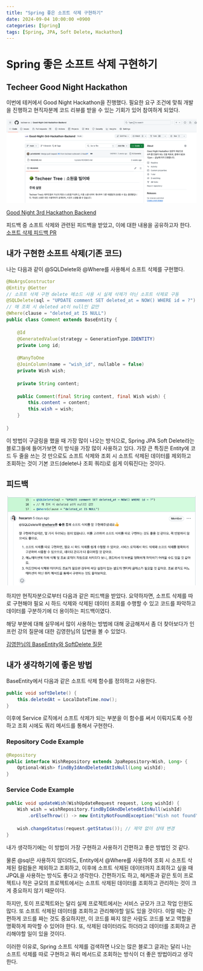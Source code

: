 ```yaml
---
title: "Spring 좋은 소프트 삭제 구현하기"
date: 2024-09-04 10:00:00 +0900
categories: [Spring]
tags: [Spring, JPA, Soft Delete, Hackathon]
---
```


# Spring 좋은 소프트 삭제 구현하기

## Techeer Good Night Hackathon

이번에 테커에서 Good Night Hackathon을 진행했다.
필요한 요구 조건에 맞춰 개발을 진행하고 현직자분께 코드 리뷰를 받을 수 있는 기회가 있어 참여하게 되었다.

![해커톤 개요](/assets/img/posts/2024-09-04-spring-soft-delete/hackathon.png)

[Good Night 3rd Hackathon Backend](https://github.com/techeer-sv/Good-Night-3rd-Hackathon-Backend)

피드백 중 소프트 삭제와 관련된 피드백을 받았고, 이에 대한 내용을 공유하고자 한다.
[소프트 삭제 피드백 PR](https://github.com/techeer-sv/Good-Night-3rd-Hackathon-Backend/pull/10)

## 내가 구현한 소프트 삭제(기존 코드)

나는 다음과 같이 @SQLDelete와 @Where를 사용해서 소프트 삭제를 구현했다.

```java
@NoArgsConstructor
@Entity @Getter
// 소프트 삭제 구현 delete 메소드 사용 시 실제 삭제가 아닌 소프트 삭제로 구동
@SQLDelete(sql = "UPDATE comment SET deleted_at = NOW() WHERE id = ?")
// 매 조회 시 deleted at이 null인 값만
@Where(clause = "deleted_at IS NULL")
public class Comment extends BaseEntity {

    @Id
    @GeneratedValue(strategy = GenerationType.IDENTITY)
    private Long id;

    @ManyToOne
    @JoinColumn(name = "wish_id", nullable = false)
    private Wish wish;

    private String content;

    public Comment(final String content, final Wish wish) {
        this.content = content;
        this.wish = wish;
    }

}
```

이 방법이 구글링을 했을 때 가장 많이 나오는 방식으로, Spring JPA Soft Delete라는 블로그들에 들어가보면 이 방식을 가장 많이 사용하고 있다. 가장 큰 특징은 Entity에 코드 두 줄을 쓰는 것 만으로도 소프트 삭제와 조회 시 소프트 삭제된 데이터를 제외하고 조회하는 것이 기본 코드(delete나 조회 쿼리)로 쉽게 이뤄진다는 것이다.

## 피드백

![피드백 내용](/assets/img/posts/2024-09-04-spring-soft-delete/feedback.png)

하지만 현직자분으로부터 다음과 같은 피드백을 받았다. 요약하자면, 소프트 삭제를 따로 구현해야 필요 시 하드 삭제와 삭제된 데이터 조회를 수행할 수 있고 코드를 파악하고 데이터를 구분하기에 더 용이하는 피드백이였다.

해당 부분에 대해 실무에서 많이 사용하는 방법에 대해 궁금해져서 좀 더 찾아보다가 인프런 강의 질문에 대한 김영한님의 답변을 볼 수 있었다.

[김영한님의 BaseEntity와 SoftDelete 질문](https://www.inflearn.com/community/questions/304378/baseentity%EC%99%80-softdelete-%EC%A7%88%EB%AC%B8)

## 내가 생각하기에 좋은 방법

BaseEntity에서 다음과 같은 소프트 삭제 함수를 정의하고 사용한다.

```java
public void softDelete() {
    this.deletedAt = LocalDateTime.now();
}
```

이후에 Service 로직에서 소프트 삭제가 되는 부분을 이 함수를 써서 이뤄지도록 수정하고 조회 시에도 쿼리 메서드를 통해서 구현한다.

### Repository Code Example

```java
@Repository
public interface WishRepository extends JpaRepository<Wish, Long> {
    Optional<Wish> findByIdAndDeletedAtIsNull(Long wishId);
}
```

### Service Code Example

```java
public void updateWish(WishUpdateRequest request, Long wishId) {
    Wish wish = wishRepository.findByIdAndDeletedAtIsNull(wishId)
        .orElseThrow(() -> new EntityNotFoundException("Wish not found"));

    wish.changeStatus(request.getStatus()); // 제약 없이 상태 변경
}
```

내가 생각하기에는 이 방법이 가장 구현하고 사용하기 간편하고 좋은 방법인 것 같다.

물론 @sql은 사용하지 않더라도, Entity에서 @Where를 사용하여 조회 시 소프트 삭제된 컬럼들은 제외하고 조회하고, 이후에 소프트 삭제된 데이터까지 조회하고 싶을 때 JPQL을 사용하는 방식도 좋다고 생각한다. 간편하기도 하고, 헤커톤과 같은 토이 프로젝트나 작은 규모의 프로젝트에서는 소프트 삭제된 데이터를 조회하고 관리하는 것이 크게 중요하지 않기 때문이다.

하지만, 토이 프로젝트와는 달리 실제 프로젝트에서는 서비스 규모가 크고 작업 인원도 많다. 또 소프트 삭제된 데이터를 조회하고 관리해야할 일도 있을 것이다. 이럴 때는 간편하게 코드를 짜는 것도 중요하지만, 이 코드를 짜지 않은 사람도 코드를 보고 역할을 명확하게 파악할 수 있어야 한다. 또, 삭제된 데이터라도 하더라고 데이터를 조회하고 관리해야할 일이 있을 것이다.

이러한 이유로, Spring 소프트 삭제를 검색하면 나오는 많은 블로그 글과는 달리 나는 소프트 삭제를 따로 구현하고 쿼리 메서드로 조회하는 방식이 더 좋은 방법이라고 생각한다.
